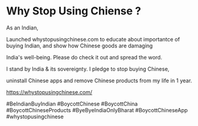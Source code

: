 # Why Stop Using Chiense ?
As an Indian, 

Launched whystopusingchinese.com to educate about importantce of buying Indian, and show how Chinese goods are damaging 

India's well-being. Please do check it out and spread the word. 

I stand by India & its sovereignty. I pledge to stop buying Chinese, 

uninstall Chinese apps and remove Chinese products from my life in 1 year. 

https://whystopusingchinese.com/ 

#BeIndianBuyIndian 
#BoycottChinese
#BoycottChina 
#BoycottChineseProducts 
#ByeByeIndiaOnlyBharat 
#BoycottChineseApp 
#whystopusingchinese
